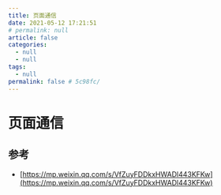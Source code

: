 ```yaml
---
title: 页面通信
date: 2021-05-12 17:21:51
# permalink: null
article: false
categories: 
  - null
  - null
tags: 
  - null
permalink: false # 5c98fc/
---
```



# 页面通信


## 参考
- [https://mp.weixin.qq.com/s/VfZuyFDDkxHWADl443KFKw](https://mp.weixin.qq.com/s/VfZuyFDDkxHWADl443KFKw)